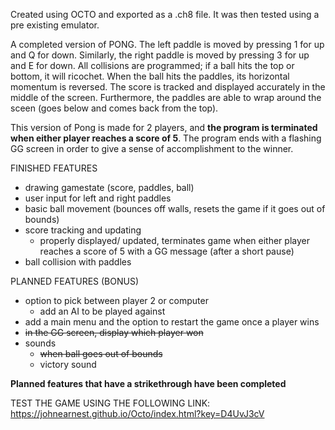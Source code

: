 <p>Created using OCTO and exported as a .ch8 file. It was then tested using a pre existing emulator.</p>

<p>A completed version of PONG. The left paddle is moved by pressing 1 for up and Q for down. Similarly,
the right paddle is moved by pressing 3 for up and E for down. All collisions are programmed; 
if a ball hits the top or bottom, it will ricochet. When the ball hits the paddles, its horizontal momentum
is reversed. The score is tracked and displayed accurately in the middle of the screen. Furthermore,
the paddles are able to wrap around the sceen (goes below and comes back from the top).</p>

This version of Pong is made for 2 players, and **the program is terminated when either player reaches a score of 5**. The program ends with a flashing GG screen in order to give a sense of accomplishment to the winner.

FINISHED FEATURES
- drawing gamestate (score, paddles, ball)
- user input for left and right paddles
- basic ball movement (bounces off walls, resets the game if it goes out of bounds)
- score tracking and updating
  - properly displayed/ updated, terminates game when either player reaches a score of 5 with a GG message (after a short pause)
- ball collision with paddles

PLANNED FEATURES (BONUS)
- option to pick between player 2 or computer
  - add an AI to be played against
- add a main menu and the option to restart the game once a player wins
- ~~in the GG screen, display which player won~~
- sounds
  - ~~when ball goes out of bounds~~
  - victory sound
 
**Planned features that have a strikethrough have been completed**

TEST THE GAME USING THE FOLLOWING LINK: https://johnearnest.github.io/Octo/index.html?key=D4UvJ3cV
